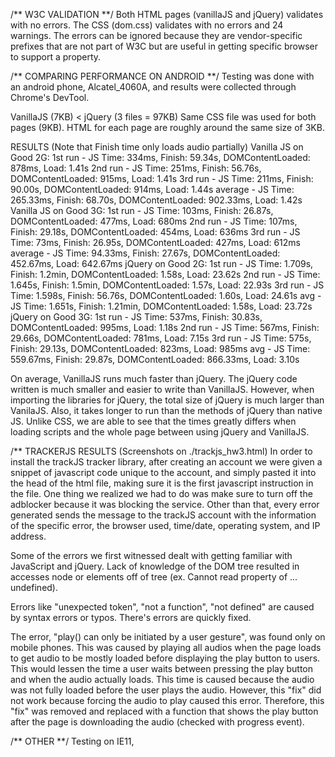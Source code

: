 /** W3C VALIDATION **/
Both HTML pages (vanillaJS and jQuery) validates with no errors. 
The CSS (dom.css) validates with no errors and 24 warnings. The errors can be ignored because they are vendor-specific prefixes that are not part of W3C but are useful in getting specific browser to support a property.


/** COMPARING PERFORMANCE ON ANDROID **/
Testing was done with an android phone, Alcatel_4060A,  and results were collected through Chrome's DevTool.

VanillaJS (7KB) < jQuery (3 files = 97KB)
Same CSS file was used for both pages (9KB). HTML for each page are roughly around the same size of 3KB.

RESULTS (Note that Finish time only loads audio partially)
Vanilla JS on Good 2G: 
  1st run - JS Time: 334ms, Finish: 59.34s, DOMContentLoaded: 878ms, Load: 1.41s
  2nd run - JS Time: 251ms, Finish: 56.76s, DOMContentLoaded: 915ms, Load: 1.41s
  3rd run - JS Time: 211ms, Finish: 90.00s, DOMContentLoaded: 914ms, Load: 1.44s
  average - JS Time: 265.33ms, Finish: 68.70s, DOMContentLoaded: 902.33ms, Load: 1.42s
Vanilla JS on Good 3G: 
  1st run - JS Time: 103ms, Finish: 26.87s, DOMContentLoaded: 477ms, Load: 680ms
  2nd run - JS Time: 107ms, Finish: 29.18s, DOMContentLoaded: 454ms, Load: 636ms
  3rd run - JS Time: 73ms, Finish: 26.95s, DOMContentLoaded: 427ms, Load: 612ms
  average - JS Time: 94.33ms, Finish: 27.67s, DOMContentLoaded: 452.67ms, Load: 642.67ms
jQuery on Good 2G: 
  1st run - JS Time: 1.709s, Finish: 1.2min, DOMContentLoaded: 1.58s, Load: 23.62s
  2nd run - JS Time: 1.645s, Finish: 1.5min, DOMContentLoaded: 1.57s, Load: 22.93s
  3rd run - JS Time: 1.598s, Finish: 56.76s, DOMContentLoaded: 1.60s, Load: 24.61s
  avg - JS Time: 1.651s, Finish: 1.21min, DOMContentLoaded: 1.58s, Load: 23.72s
jQuery on Good 3G: 
  1st run - JS Time: 537ms, Finish: 30.83s, DOMContentLoaded: 995ms, Load: 1.18s
  2nd run - JS Time: 567ms, Finish: 29.66s, DOMContentLoaded: 781ms, Load: 7.15s
  3rd run - JS Time: 575s, Finish: 29.13s, DOMContentLoaded: 823ms, Load: 985ms
  avg - JS Time: 559.67ms, Finish: 29.87s, DOMContentLoaded: 866.33ms, Load: 3.10s
  
On average, VanillaJS runs much faster than jQuery. The jQuery code written is much smaller and easier to write than VanillaJS. However, when importing the libraries for jQuery, the total size of jQuery is  much larger than VanilaJS. Also, it takes longer to run than the methods of jQuery than native JS. Unlike CSS, we are able to see that the times greatly differs when loading scripts and the whole page between using jQuery and VanillaJS.

  

/** TRACKERJS RESULTS (Screenshots on ./trackjs_hw3.html)
In order to install the trackJS tracker library, after creating an account we were given a snippet of javascript code unique to the account, and simply pasted it into the head of the html file, making sure it is the first javascript instruction in the file. One thing we realized we had to do was make sure to turn off the adblocker because it was blocking the service. Other than that, every error generated sends the message to the trackJS account with the information of the specific error, the browser used, time/date, operating system, and IP address. 

Some of the errors we first witnessed dealt with getting familiar with JavaScript and jQuery. Lack of knowledge of the DOM tree resulted in accesses node or elements off of tree (ex. Cannot read property of ... undefined).

Errors like "unexpected token", "not a function", "not defined" are caused by syntax errors or typos. There's errors are quickly fixed.

The error, "play() can only be initiated by a user gesture", was found only on mobile phones. This was caused by playing all audios when the page loads to get audio to be mostly loaded before displaying the play button to users. This would lessen the time a user waits between pressing the play button and when the audio actually loads. This time is caused because the audio was not fully loaded before the user plays the audio. However, this "fix" did not work because forcing the audio to play caused this error. Therefore, this "fix" was removed and replaced with a function that shows the play button after the page is downloading the audio (checked with progress event).


/** OTHER **/
Testing on IE11, <template> does not work. Therefore, we informed users on IE11 that the site would not be supported. 

Script was written to follow "use strict" guidelines. 